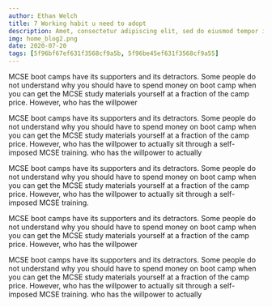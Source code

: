 ```yaml
---
author: Ethan Welch
title: 7 Working habit u need to adopt
description: Amet, consectetur adipiscing elit, sed do eiusmod tempor incididunt ut labore et dolore magnua Quis ipsum suspendisse ultrices gra.
img: home_blog2.png
date: 2020-07-20
tags: [5f96bf67ef631f3568cf9a5b, 5f96be45ef631f3568cf9a55]
---
```


MCSE boot camps have its supporters and its detractors. Some
people do not understand why you should have to spend money on
boot camp when you can get the MCSE study materials yourself
at a fraction of the camp price. However, who has the
willpower

MCSE boot camps have its supporters and its detractors. Some
people do not understand why you should have to spend money on
boot camp when you can get the MCSE study materials yourself
at a fraction of the camp price. However, who has the
willpower to actually sit through a self-imposed MCSE
training. who has the willpower to actually

<div class="quote-wrapper">
  <div class="quotes">
    MCSE boot camps have its supporters and its detractors. Some
    people do not understand why you should have to spend money
    on boot camp when you can get the MCSE study materials
    yourself at a fraction of the camp price. However, who has
    the willpower to actually sit through a self-imposed MCSE
    training.
  </div>
</div>

MCSE boot camps have its supporters and its detractors. Some
people do not understand why you should have to spend money on
boot camp when you can get the MCSE study materials yourself
at a fraction of the camp price. However, who has the
willpower

MCSE boot camps have its supporters and its detractors. Some
people do not understand why you should have to spend money on
boot camp when you can get the MCSE study materials yourself
at a fraction of the camp price. However, who has the
willpower to actually sit through a self-imposed MCSE
training. who has the willpower to actually
